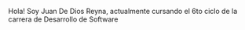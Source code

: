 Hola! Soy Juan De Dios Reyna, actualmente cursando el 6to ciclo de la carrera de Desarrollo de Software
  
<!---
JuanDex1809/JuanDex1809 is a ✨ special ✨ repository because its `README.md` (this file) appears on your GitHub profile.
You can click the Preview link to take a look at your changes.
--->
